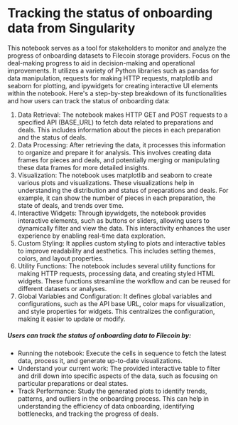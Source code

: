 # Tracking the status of onboarding data from Singularity

This notebook serves as a tool for stakeholders to monitor and analyze the progress of onboarding datasets to Filecoin storage providers. Focus on the deal-making progress to aid in decision-making and operational improvements. It utilizes a variety of Python libraries such as pandas for data manipulation, requests for making HTTP requests, matplotlib and seaborn for plotting, and ipywidgets for creating interactive UI elements within the notebook. Here's a step-by-step breakdown of its functionalities and how users can track the status of onboarding data:

1. Data Retrieval: The notebook makes HTTP GET and POST requests to a specified API (BASE_URL) to fetch data related to preparations and deals. This includes information about the pieces in each preparation and the status of deals.
2. Data Processing: After retrieving the data, it processes this information to organize and prepare it for analysis. This involves creating data frames for pieces and deals, and potentially merging or manipulating these data frames for more detailed insights.
3. Visualization: The notebook uses matplotlib and seaborn to create various plots and visualizations. These visualizations help in understanding the distribution and status of preparations and deals. For example, it can show the number of pieces in each preparation, the state of deals, and trends over time.
4. Interactive Widgets: Through ipywidgets, the notebook provides interactive elements, such as buttons or sliders, allowing users to dynamically filter and view the data. This interactivity enhances the user experience by enabling real-time data exploration.
5. Custom Styling: It applies custom styling to plots and interactive tables to improve readability and aesthetics. This includes setting themes, colors, and layout properties.
6. Utility Functions: The notebook includes several utility functions for making HTTP requests, processing data, and creating styled HTML widgets. These functions streamline the workflow and can be reused for different datasets or analyses.
7. Global Variables and Configuration: It defines global variables and configurations, such as the API base URL, color maps for visualization, and style properties for widgets. This centralizes the configuration, making it easier to update or modify.

##### Users can track the status of onboarding data to Filecoin by:

- Running the notebook: Execute the cells in sequence to fetch the latest data, process it, and generate up-to-date visualizations.
- Understand your current work: The provided interactive table to filter and drill down into specific aspects of the data, such as focusing on particular preparations or deal states.
- Track Performance: Study the generated plots to identify trends, patterns, and outliers in the onboarding process. This can help in understanding the efficiency of data onboarding, identifying bottlenecks, and tracking the progress of deals.
